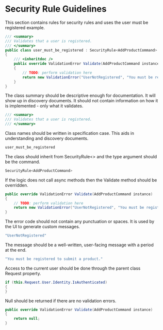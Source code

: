 # Security Rule Guidelines

This section contains rules for security rules and uses the user must be registered example.

```csharp
/// <summary>
/// Validates that a user is registered.
/// </summary>
public class user_must_be_registered : SecurityRule<AddProductCommand>
{
    /// <inheritdoc />
    public override ValidationError Validate(AddProductCommand instance)
    {
        // TODO: perform validation here
        return new ValidationError("UserNotRegistered", "You must be registered to submit a product.");
    }
}
```

The class summary should be descriptive enough for documentation.  It will show up in discovery documents.
It should not contain information on how it is implemented - only what it validates.
```csharp
/// <summary>
/// Validates that a user is registered.
/// </summary>
```

Class names should be written in specification case.  This aids in understanding and discovery documents.
```csharp
user_must_be_registered
```

The class should inherit from SecurityRule<> and the type argument should be the command.
```csharp
SecurityRule<AddProductCommand>
```

If the logic does not call async methods then the Validate method should be overridden.
```csharp
public override ValidationError Validate(AddProductCommand instance)
{
    // TODO: perform validation here
    return new ValidationError("UserNotRegistered", "You must be registered to submit a product.");
}
```
The error code should not contain any punctuation or spaces.  It is used by the UI to generate custom messages.
```csharp
"UserNotRegistered"
```
The message should be a well-written, user-facing message with a period at the end.
```csharp
"You must be registered to submit a product."
```

Access to the current user should be done through the parent class Request property.
```csharp
if (this.Request.User.Identity.IsAuthenticated)
{
}
```
Null should be returned if there are no validation errors.
```csharp
public override ValidationError Validate(AddProductCommand instance)
{
    return null;
}
```